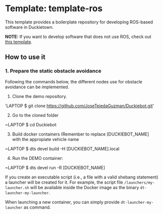 # Template: template-ros

This template provides a boilerplate repository
for developing ROS-based software in Duckietown.

**NOTE:** If you want to develop software that does not use
ROS, check out [this template](https://github.com/duckietown/template-basic).


## How to use it

### 1. Prepare the static obstacle avoidance

Following the commands below, the different nodes use for obstacle avoidance can be implemented.

1) Clone the demo repository.

'LAPTOP $ git clone https://github.com/JoseTejedaGuzman/Duckiebot.git'

2) Go to the cloned folder

~LAPTOP $ cd Duckiebot

3) Build docker containers (Remember to replace [DUCKIEBOT_NAME] with the appropiate vehicle name

~LAPTOP $ dts devel build -H [DUCKIEBOT_NAME].local

4) Run the DEMO container:

~LAPTOP $ dts devel run -R [DUCKIEBOT_NAME]


If you create an executable script (i.e., a file with a valid shebang statement)
a launcher will be created for it. For example, the script file 
`/launchers/my-launcher.sh` will be available inside the Docker image as the binary
`dt-launcher-my-launcher`.

When launching a new container, you can simply provide `dt-launcher-my-launcher` as
command.
